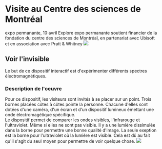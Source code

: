 # Visite au Centre des sciences de Montréal
expo permanante, 10 avril
Explore expo permanante soutient financier de la fondation du centre des sciences de Montréal, en partenariat avec Ubisoft et en association avec Pratt & Whitney
![](.//media/Centre-des-sciences_devanture.jpg)

## Voir l'invisible

Le but de ce dispositif interactif est d'expérimenter différents spectres électromagnétiques. 

### Description de l'oeuvre
Pour ce dispositif, les visiteurs sont invités à se placer sur un point. Trois bornes placées côtes à côtes pointe la personne. Chacune d'elles sont dotées d'une caméra, d'un écran et d'un dispositif lumineux émettant une onde électromagétique spécifique.
<br>
Le dispositif permet de comparer les ondes visibles, l'infrarouge et l'ultraviolet.
Même si elles ne sont pas visible. Il y a une lumière dissimulée dans la borne pour permettre une bonne qualité d'image. La seule exeption est la borne pour l'ultraviolet où la lumière 
est visible. Cela est dû au fait qu'il s'agit du seul moyen pour permettre de voir quelque chose.
![](.//media/Centre-des-sciences_dispositif.jpg)
<br>

<br>
